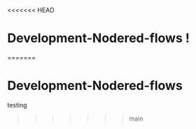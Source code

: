 <<<<<<< HEAD
# Development-Nodered-flows !
=======
# Development-Nodered-flows


testing
>>>>>>> main
